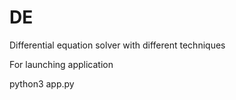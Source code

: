 # DE
Differential equation solver with different techniques

For launching application

python3 app.py
